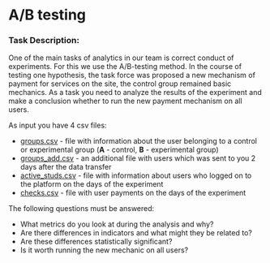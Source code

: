 # **A/B testing**

### Task Description:

One of the main tasks of analytics in our team is correct conduct of experiments. For this we use the A/B-testing method. In the course of testing one hypothesis, the task force was proposed a new mechanism of payment for services on the site, the control group remained basic mechanics. As a task you need to analyze the results of the experiment and make a conclusion whether to run the new payment mechanism on all users.

As input you have 4 csv files:
- [groups.csv](https://disk.yandex.ru/d/58Us0DWOzuWAjg) - file with information about the user belonging to a control or experimental group (**A** - control, **B** - experimental group)
- [groups_add.csv](https://disk.yandex.ru/d/3aARY-P9pfaksg) - an additional file with users which was sent to you 2 days after the data transfer
- [active_studs.csv](https://disk.yandex.ru/d/prbgU-rZpiXVYg) - file with information about users who logged on to the platform on the days of the experiment
- [checks.csv](https://disk.yandex.ru/d/84hTmELphW2sqQ) - file with user payments on the days of the experiment

The following questions must be answered:
- What metrics do you look at during the analysis and why?
- Are there differences in indicators and what might they be related to?
- Are these differences statistically significant?
- Is it worth running the new mechanic on all users?